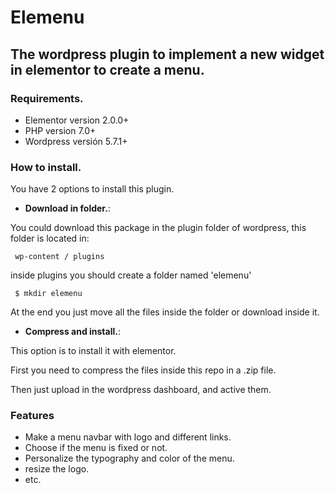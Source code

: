 # Elemenu
The wordpress plugin to implement a new widget in elementor to create a menu.
-----
### Requirements.
- Elementor version 2.0.0+
- PHP version 7.0+
- Wordpress versión 5.7.1+

### How to install.
You have 2 options to install this plugin.
- **Download in folder.**:

You could download this package in the plugin folder of wordpress, this folder is located in:
```
 wp-content / plugins
```
inside plugins you should create a folder named 'elemenu'
```
 $ mkdir elemenu
```
At the end you just move all the files inside the folder or download inside it.

- **Compress and install.**:

This option is to install it with elementor. 

First you need to compress the files inside this repo in a .zip file.

Then just upload in the wordpress dashboard, and active them.


### Features
- Make a menu navbar with logo and different links.
- Choose if the menu is fixed or not.
- Personalize the typography and color of the menu.
- resize the logo.
- etc.


